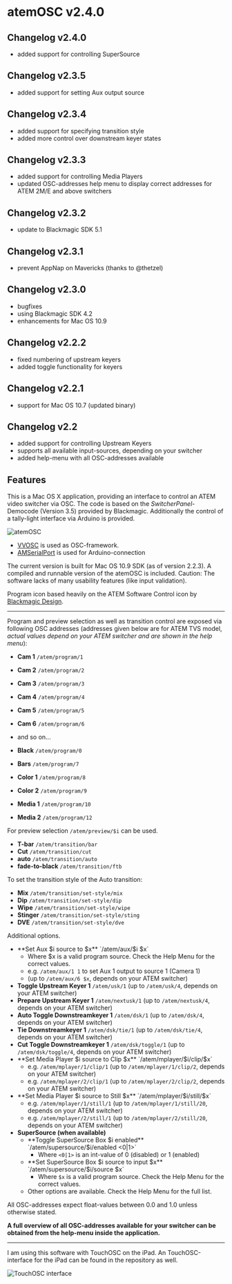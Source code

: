 # atemOSC v2.4.0

## Changelog v2.4.0
- added support for controlling SuperSource

## Changelog v2.3.5
- added support for setting Aux output source

## Changelog v2.3.4
- added support for specifying transition style
- added more control over downstream keyer states

## Changelog v2.3.3
- added support for controlling Media Players
- updated OSC-addresses help menu to display correct addresses for ATEM 2M/E and above switchers

## Changelog v2.3.2
- update to Blackmagic SDK 5.1

## Changelog v2.3.1
- prevent AppNap on Mavericks (thanks to @thetzel)

## Changelog v2.3.0
 - bugfixes
 - using Blackmagic SDK 4.2
 - enhancements for Mac OS 10.9

## Changelog v2.2.2
 - fixed numbering of upstream keyers
 - added toggle functionality for keyers
 
## Changelog v2.2.1
 - support for Mac OS 10.7 (updated binary)

## Changelog v2.2
 - added support for controlling Upstream Keyers
 - supports all available input-sources, depending on your switcher
 - added help-menu with all OSC-addresses available

## Features
This is a Mac OS X application, providing an interface to control an ATEM video switcher via OSC. 
The code is based on the *SwitcherPanel*-Democode (Version 3.5) provided by Blackmagic. 	Additionally the control of a tally-light interface via Arduino is provided.

![atemOSC](https://github.com/danielbuechele/atemOSC/raw/master/atemOSC.jpg)

- [VVOSC](http://code.google.com/p/vvopensource/) is used as OSC-framework.
- [AMSerialPort](https://github.com/smokyonion/AMSerialPort) is used for Arduino-connection

The current version is built for Mac OS 10.9 SDK (as of version 2.2.3). A compiled and runnable version of the atemOSC is included. Caution: The software lacks of many usability features (like input validation).

Program icon based heavily on the ATEM Software Control icon by [Blackmagic Design](http://www.blackmagicdesign.com).

----------

Program and preview selection as well as transition control are exposed via following OSC addresses (addresses given below are for ATEM TVS model, *actual values depend on your ATEM switcher and are shown in the help menu*):

 - **Cam 1** `/atem/program/1`
 - **Cam 2** `/atem/program/2`
 - **Cam 3** `/atem/program/3`
 - **Cam 4** `/atem/program/4`
 - **Cam 5** `/atem/program/5`
 - **Cam 6** `/atem/program/6`
 - and so on...
  
 - **Black** `/atem/program/0`
 - **Bars** `/atem/program/7`
 - **Color 1** `/atem/program/8`
 - **Color 2** `/atem/program/9`
 - **Media 1** `/atem/program/10`
 - **Media 2** `/atem/program/12`

For preview selection `/atem/preview/$i` can be used.

 - **T-bar** `/atem/transition/bar`
 - **Cut** `/atem/transition/cut`
 - **auto** `/atem/transition/auto`
 - **fade-to-black** `/atem/transition/ftb`

To set the transition style of the Auto transition:

 - **Mix** `/atem/transition/set-style/mix`
 - **Dip** `/atem/transition/set-style/dip`
 - **Wipe** `/atem/transition/set-style/wipe`
 - **Stinger** `/atem/transition/set-style/sting`
 - **DVE** `/atem/transition/set-style/dve`

Additional options.

 - **Set Aux $i source to $x** `/atem/aux/$i $x`
   - Where $x is a valid program source. Check the Help Menu for the correct values.
   - e.g. `/atem/aux/1 1` to set Aux 1 output to source 1 (Camera 1)
   - (up to `/atem/aux/6 $x`, depends on your ATEM switcher)
 - **Toggle Upstream Keyer 1** `/atem/usk/1` (up to `/atem/usk/4`, depends on your ATEM switcher)
 - **Prepare Upstream Keyer 1** `/atem/nextusk/1`  (up to `/atem/nextusk/4`, depends on your ATEM switcher)
 - **Auto Toggle Downstreamkeyer 1** `/atem/dsk/1` (up to `/atem/dsk/4`, depends on your ATEM switcher)
 - **Tie Downstreamkeyer 1** `/atem/dsk/tie/1` (up to `/atem/dsk/tie/4`, depends on your ATEM switcher)
 - **Cut Toggle Downstreamkeyer 1** `/atem/dsk/toggle/1` (up to `/atem/dsk/toggle/4`, depends on your ATEM switcher)
 - **Set Media Player $i source to Clip $x** `/atem/mplayer/$i/clip/$x`
   - e.g. `/atem/mplayer/1/clip/1` (up to `/atem/mplayer/1/clip/2`, depends on your ATEM switcher)
   - e.g. `/atem/mplayer/2/clip/1` (up to `/atem/mplayer/2/clip/2`, depends on your ATEM switcher)
 - **Set Media Player $i source to Still $x** `/atem/mplayer/$i/still/$x`
   - e.g. `/atem/mplayer/1/still/1` (up to `/atem/mplayer/1/still/20`, depends on your ATEM switcher)
   - e.g. `/atem/mplayer/2/still/1` (up to `/atem/mplayer/2/still/20`, depends on your ATEM switcher)
 - **SuperSource (when available)**
   - **Toggle SuperSource Box $i enabled** `/atem/supersource/$i/enabled <0|1>`
     - Where `<0|1>` is an int-value of 0 (disabled) or 1 (enabled)
   - **Set SuperSource Box $i source to input $x** `/atem/supersource/$i/source $x`
     - Where `$x` is a valid program source. Check the Help Menu for the correct values.
   - Other options are available. Check the Help Menu for the full list.
 
All OSC-addresses expect float-values between 0.0 and 1.0 unless otherwise stated.

**A full overview of all OSC-addresses available for your switcher can be obtained from the help-menu inside the application.**

----------

I am using this software with TouchOSC on the iPad. An TouchOSC-interface for the iPad can be found in the repository as well.

![TouchOSC interface](https://github.com/danielbuechele/atemOSC/raw/master/ipad-interface.png)
